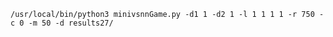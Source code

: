```/usr/local/bin/python3 minivsnnGame.py -d1 1 -d2 1 -l 1 1 1 1 -r 750 -c 0 -m 50 -d results27/```
